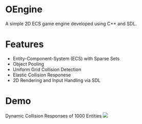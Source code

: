 # OEngine
A simple 2D ECS game engine developed using C++ and SDL.

# Features
* Entity-Component-System (ECS) with Sparse Sets
* Object Pooling
* Uniform Grid Collision Detection
* Elastic Collision Responese
* 2D Rendering and Input Handling via SDL

# Demo
Dynamic Collision Responses of 1000 Entities
![](https://github.com/onurcanyasar/OEngine/blob/main/OEngine/OEngine%20Demo.gif)
